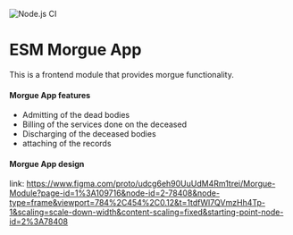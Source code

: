 ![Node.js CI](https://github.com/palladiumkenya/kenyaemr-esm-3.x/workflows/Node.js%20CI/badge.svg)

# ESM Morgue App

This is a frontend module that provides morgue functionality.

#### Morgue App features
- Admitting of the dead bodies
- Billing of the services done on the deceased
- Discharging of the deceased bodies
- attaching of the records

#### Morgue App design 

link: https://www.figma.com/proto/udcg6eh90UuUdM4Rm1trei/Morgue-Module?page-id=1%3A109716&node-id=2-78408&node-type=frame&viewport=784%2C454%2C0.12&t=1tdfWl7QVmzHh4Tp-1&scaling=scale-down-width&content-scaling=fixed&starting-point-node-id=2%3A78408
